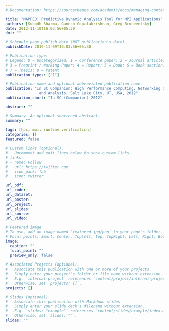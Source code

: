 ```yaml
---
# Documentation: https://sourcethemes.com/academic/docs/managing-content/

title: "MAPPED: Predictive Dynamic Analysis Tool for MPI Applications"
authors: [Subodh Sharma, Ganesh Gopalakrishnan, Greg Bronevetsky]
date: 2012-11-10T16:03:56+05:30
doi: ""

# Schedule page publish date (NOT publication's date).
publishDate: 2019-11-09T16:03:56+05:30

# Publication type.
# Legend: 0 = Uncategorized; 1 = Conference paper; 2 = Journal article;
# 3 = Preprint / Working Paper; 4 = Report; 5 = Book; 6 = Book section;
# 7 = Thesis; 8 = Patent
publication_types: ["1"]

# Publication name and optional abbreviated publication name.
publication: "In SC Companion: High Performance Computing, Networking Storage
               and Analysis, Salt Lake City, UT, USA, 2012"
publication_short: "In SC (Companion) 2012"

abstract: ""

# Summary. An optional shortened abstract.
summary: ""

tags: [hpc, mpi, runtime verification]
categories: []
featured: false

# Custom links (optional).
#   Uncomment and edit lines below to show custom links.
# links:
# - name: Follow
#   url: https://twitter.com
#   icon_pack: fab
#   icon: twitter

url_pdf:
url_code:
url_dataset:
url_poster:
url_project:
url_slides:
url_source:
url_video:

# Featured image
# To use, add an image named `featured.jpg/png` to your page's folder. 
# Focal points: Smart, Center, TopLeft, Top, TopRight, Left, Right, BottomLeft, Bottom, BottomRight.
image:
  caption: ""
  focal_point: ""
  preview_only: false

# Associated Projects (optional).
#   Associate this publication with one or more of your projects.
#   Simply enter your project's folder or file name without extension.
#   E.g. `internal-project` references `content/project/internal-project/index.md`.
#   Otherwise, set `projects: []`.
projects: []

# Slides (optional).
#   Associate this publication with Markdown slides.
#   Simply enter your slide deck's filename without extension.
#   E.g. `slides: "example"` references `content/slides/example/index.md`.
#   Otherwise, set `slides: ""`.
slides: ""
---
```

